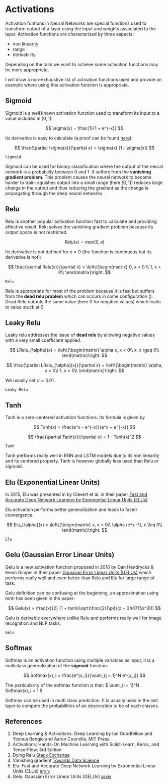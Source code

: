 # Activations

Activation funtions in Neural Networks are special functions used to transform output of a layer using the input and weights associated to the layer. Activation functions are characterized by three aspects:
- non linearity
- range
- derivability

Depending on the task we want to achieve some activation functions may be more appropriate.

I will draw a non-exhaustive list of activation functions used and provide an example where using this activation function is appropriate.

## Sigmoid

Sigmoid is a well known activation function used to transform its input to a value included in $[0, 1]$:

$$ \sigma(x) = \frac{1}{1 + e^{-x}} $$

Its derivative is easy to calculate (a proof can be found [here](https://towardsdatascience.com/derivative-of-the-sigmoid-function-536880cf918e)):

$$ \frac{\partial \sigma(x)}{\partial x} = \sigma(x) (1 - \sigma(x)) $$

```{figure} https://raw.githubusercontent.com/TheRayquaza/therayquaza.github.io/main/images/fundamentals/activations/sigmoid.png
Sigmoid
```

Sigmoid can be used for binary classification where the output of the neural network is a probability between 0 and 1.
It suffers from the **vanishing gradient problem**. This problem causes the neural network to become harder to train: squishes output into a small range (here $[0, 1]$) reduces large change in the output and thus reducing the gradient as the change is propagating through the deep neural networks.

## Relu

Relu is another popular activation function fast to calculate and providing effective result. Relu solves the vanishing gradient problem because its output space is not restricted.

$$ Relu(x) = max(0, x) $$

Its derivative is not defined for $x = 0$ (the function is continuous but its derivative is not):

$$ \frac{\partial Relu(x)}{\partial x} = \left\{\begin{matrix} 
0, x < 0 \\
1, x > 0\\
\end{matrix}\right.
$$

```{figure} https://raw.githubusercontent.com/TheRayquaza/therayquaza.github.io/main/images/fundamentals/activations/relu.png
Relu
```

Relu is appropriate for most of the problem because it is fast but suffers from the **dead relu problem** which can occurs in some configuration (). Dead Relu outputs the same value (here 0 for negative values) which leads to value stuck at 0.

## Leaky Relu

Leaky relu addresses the issue of **dead relu** by allowing negative values with a very small coefficient applied.

$$ 
LRelu_{\alpha}(x) = \left\{\begin{matrix} 
\alpha x, x < 0\\
x, x \geq 0\\
\end{matrix}\right.
$$

$$ 
\frac{\partial LRelu_{\alpha}(x)}{\partial x} = \left\{\begin{matrix} 
\alpha, x < 0\\
1, x > 0\\
\end{matrix}\right.
$$

We usually set $\alpha = 0.01$.

```{figure} https://raw.githubusercontent.com/TheRayquaza/therayquaza.github.io/main/images/fundamentals/activations/leaky_relu.png
Leaky Relu
```

## Tanh

Tanh is a zero-centered activation functions. Its formula is given by

$$ Tanh(x) = \frac{e^x - e^{-x}}{e^x + e^{-x}} $$

$$ \frac{\partial Tanh(x)}{\partial x} =  1 - Tanh(x)^2 $$


```{figure} https://raw.githubusercontent.com/TheRayquaza/therayquaza.github.io/main/images/fundamentals/activations/tanh.png
Tanh
```

Tanh performs really well in RNN and LSTM models due to its non linearity and its centered property. Tanh is however globally less used than Relu or sigmoid.

## Elu (Exponential Linear Units)

In 2015, Elu was presented in by Clevert et al. in their paper [Fast and Accurate Deep Network Learning by Exponential Linear Units (ELUs)](https://arxiv.org/pdf/1511.07289v5.pdf)

Elu activation performs better generalization and leads to faster convergence.

$$ Elu_{\alpha}(x) = \left\{\begin{matrix} 
x, x > 0\\
\alpha (e^x -1), x \leq 0\\
\end{matrix}\right. $$

```{figure} https://raw.githubusercontent.com/TheRayquaza/therayquaza.github.io/main/images/fundamentals/activations/elu.png
Elu
```

## Gelu (Gaussian Error Linear Units)

Gelu is a new activation function proposed in 2016 by Dan Hendrycks & Kevin Gimpel in their paper [Gaussian Error Linear Units (GELUs)](https://arxiv.org/pdf/1606.08415v5.pdf) which performs really well and even better than Relu and Elu for large range of task.

Gelu definition can be confusing at the beginning, an approximation using $tanh$ has been given in the paper:

$$ Gelu(x) = \frac{x}{2} (1 + tanh(\sqrt(\frac{2}{\pi})(x + 044715x^3))) $$

Gelu is derivable everywhere unlike Relu and performs really well for image recognition and NLP tasks.

```{figure} https://raw.githubusercontent.com/TheRayquaza/therayquaza.github.io/main/images/fundamentals/activations/gelu.png
Gelu
```

## Softmax

Softmax is an activation function using multiple variables as input, it is a multiclass generalization of the **sigmoid** function:

$$ Softmax(x)_i = \frac{e^{x_i}}{\sum_{j = 1}^N e^{x_j}} $$

The particularity of the softmax function is that: $ \sum_{i = 1}^N Softmax(x)_i = 1 $

Softmax can be used in multi class prediction. It is usually used in the last layer to compute the probabilities of an obsevration to be of each classes.

## References
1. Deep Learning & Activations: Deep Learning by Ian Goodfellow and Yoshua Bengio and Aaron Courville, MIT Press
2. Activations: Hands-On Machine Learning with Scikit-Learn, Keras, and TensorFlow, 3rd Edition
3. Dying Relu [Stack Exchange](https://datascience.stackexchange.com/questions/5706/what-is-the-dying-relu-problem-in-neural-networks)
4. Vanishing gradient [Towards Data Science](https://towardsdatascience.com/the-vanishing-gradient-problem-69bf08b15484)
5. Elu: Fast and Accurate Deep Network Learning by Exponential Linear Units (ELUs) [arxiv](https://arxiv.org/pdf/1511.07289v5.pdf)
5. Gelu: Gaussian Error Linear Units (GELUs) [arxiv](https://arxiv.org/pdf/1606.08415v5.pdf)